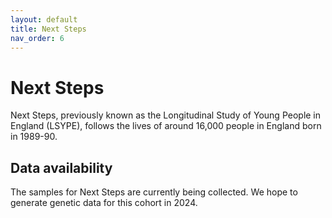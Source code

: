 ```yaml
---
layout: default
title: Next Steps
nav_order: 6
---
```


# Next Steps

Next Steps, previously known as the Longitudinal Study of Young People in England (LSYPE), follows the lives of around 16,000 people in England born in 1989-90.

## Data availability

The samples for Next Steps are currently being collected. We hope to generate genetic data for this cohort in 2024.
